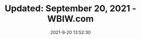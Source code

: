 ---
"title": "Updated: September 20, 2021 - WBIW.com"
"date": "2021-9-20 13:52:30"
"feed_name": "GOOGLENEWSINDUSTRIAL"
"feed_website": "https://news.google.com/search?q=industrial%2Bincident&hl=en-US&gl=US&ceid=US:en"
"feed_rss": "https://news.google.com/rss/search?q=industrial%2Bincident&hl=en-US&gl=US&ceid=US:en"
"link": "http://www.wbiw.com/2021/09/20/september-20-2021/"
"file": "_posts/2021-1-1-a2317b91d726779ac0cc2d99bfe34e6a9a86870a.md"
"accident": "0"
"drilling": "0"
"dead": "0"
"injured": "0"
---